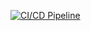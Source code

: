 [![CI/CD Pipeline](https://github.com/xavelo/api-kafka-producer/actions/workflows/ci.yaml/badge.svg)](https://github.com/xavelo/api-kafka-producer/actions/workflows/ci.yaml)